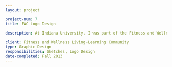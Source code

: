 ```yaml
---
layout: project

project-num: 7
title: FWC Logo Design

description: At Indiana University, I was part of the Fitness and Wellness Living-Learning Community. So, I volunteered to create a logo design for the t-shirts for that year.

client: Fitness and Wellness Living-Learning Community
type: Graphic Design
responsibilities: Sketches, Logo Design
date-completed: Fall 2013
---
```

